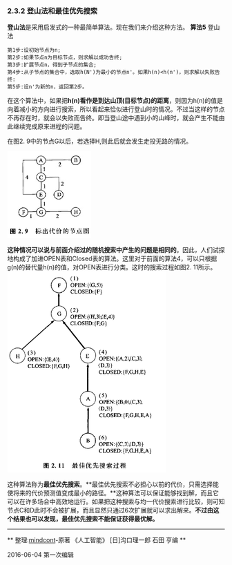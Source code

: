 ### 2.3.2 登山法和最佳优先搜索
**登山法**是采用启发式的一种最简单算法。现在我们来介绍这种方法。
**算法5**  登山法  

    第1步:设初始节点为n;    
    第2步:如果节点n为目标节点，则求解以成功告终;    
    第3步:扩展节点n，得到子节点的集合;    
    第4步:从子节点的集合中，选取h(N')为最小的节点n'。如果h(n)<h(n')，则求解以失败告终:    
    第5步:设n'为新的n，返回第2步。
    
在这个算法中，如果把**h(n)**看作是到**达山顶(目标节点)的距离**，则因为h(n)的值是向着减小的方向进行搜索，所以看起来恰似进行登山时的情况。不过当这样的节点不再存在时，就会以失败而告终。即当登山途中遇到小的山峰时，就会产生不能由此继续完成原来进程的问题。

在图2. 9中的节点G以后，若选择H,则此后就会发生走投无路的情况。

![](../One-by-one-search/标出代价的节点图.jpg)

**这种情况可以说与前面介绍过的随机搜索中产生的问题是相同的**。因此，人们试探地构成了加进OPEN表和Closed表的算法。这里对于前面的算法4，可以只根据g(n)的替代量h(n)的值，对OPEN表进行分类。这时的搜索过程如图2. 11所示。
![](最佳优先搜索过程.png)

这种算法称为**最佳优先搜索**。**最佳优先搜索不必担心以前的代价，只需选择能使将来的代价预测值变成最小的路径。**这种算法可以保证能够找到解，而且它可以在许多场合中高效地运行。如果把这种搜索与均一代价搜索进行比较，则可知节点C和D此时不会被扩展，而且显然只通过6次扩展就可以求出解来。**不过由这个结果也可以发现，最佳优先搜索不能保证获得最优解。**

---
** 整理:[mindcont](https://github.com/mindcont)-原著 《人工智能》 [日]沟口理一郎 石田 亨编 **

2016-06-04 第一次编辑